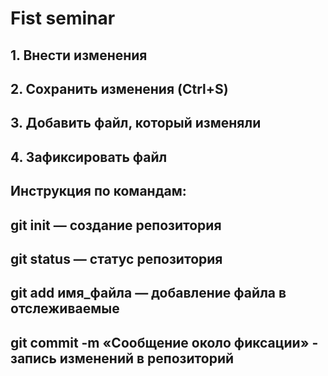 # Fist seminar
## 1. Внести изменения
## 2. Сохранить изменения (Ctrl+S)
## 3. Добавить файл, который изменяли
## 4. Зафиксировать файл

## Инструкция по командам:
## git init — создание репозитория
## git status — статус репозитория
## git add имя_файла — добавление файла в отслеживаемые
## git commit -m «Сообщение около фиксации» - запись изменений в репозиторий